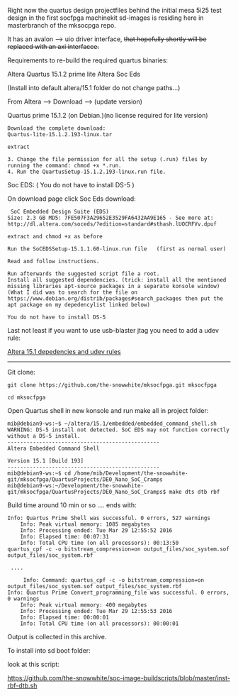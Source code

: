 Right now the quartus design projectfiles behind the initial mesa 5i25 test design in the first socfpga machinekit sd-images is residing here in masterbranch of the mksocpga repo.

It has an avalon --> uio driver interface, ~~that hopefully shortly will be replaced with an axi interfacce.~~

Requirements to re-build the required quartus binaries:


Altera Quartus 15.1.2 prime lite
Altera Soc Eds

(Install into default altera/15.1 folder do not change paths...)

From Altera --> Download --> (update version)

Quartus prime 15.1.2  (on Debian.)(no license required for lite version)

    Download the complete download:
    Quartus-lite-15.1.2.193-linux.tar

    extract

    3. Change the file permission for all the setup (.run) files by running the command: chmod +x *.run.
 	4. Run the QuartusSetup-15.1.2.193-linux.run file.


Soc EDS: ( You do not have to install DS-5 )

   On download page click Soc Eds
   download:


 	 SoC Embedded Design Suite (EDS)
    Size: 2.3 GB MD5: 7FE507F3A29652E3529FA6432AA9E165 - See more at: http://dl.altera.com/soceds/?edition=standard#sthash.lUOCRFVv.dpuf

 	extract and chmod +x as before

 	Run the SoCEDSSetup-15.1.1.60-linux.run file   (first as normal user)

 	Read and follow instructions.

 	Run afterwards the suggested script file a root.
 	Install all suggested dependencies. (trick: install all the mentioned missing libraries apt-source packages in a separate konsole window)
 	(What I did was to search for the file on https://www.debian.org/distrib/packages#search_packages then put the apt package on my depedencylist linked below)

 	You do not have to install DS-5

   Last not least if you want to use usb-blaster jtag you need to add a udev rule:



 [Altera 15.1 depedencies and udev rules ](./Quartus-setup-notes/Altera-15.1-depedencies-and-udev-rules.txt)

----


Git clone:


    git clone https://github.com/the-snowwhite/mksocfpga.git mksocfpga

    cd mksocfpga


Open Quartus shell in new konsole and run make all in project folder:


    mib@debian9-ws:~$ ~/altera/15.1/embedded/embedded_command_shell.sh
    WARNING: DS-5 install not detected. SoC EDS may not function correctly without a DS-5 install.
    ------------------------------------------------
    Altera Embedded Command Shell

    Version 15.1 [Build 193]
    ------------------------------------------------
    mib@debian9-ws:~$ cd /home/mib/Development/the-snowwhite-git/mksocfpga/QuartusProjects/DE0_Nano_SoC_Cramps
    mib@debian9-ws:~/Development/the-snowwhite-git/mksocfpga/QuartusProjects/DE0_Nano_SoC_Cramps$ make dts dtb rbf

Build time around 10 min or so .... ends with:

    Info: Quartus Prime Shell was successful. 0 errors, 527 warnings
        Info: Peak virtual memory: 1085 megabytes
        Info: Processing ended: Tue Mar 29 12:55:52 2016
        Info: Elapsed time: 00:07:31
        Info: Total CPU time (on all processors): 00:13:50
    quartus_cpf -c -o bitstream_compression=on output_files/soc_system.sof output_files/soc_system.rbf

     ....

         Info: Command: quartus_cpf -c -o bitstream_compression=on output_files/soc_system.sof output_files/soc_system.rbf
    Info: Quartus Prime Convert_programming_file was successful. 0 errors, 0 warnings
        Info: Peak virtual memory: 400 megabytes
        Info: Processing ended: Tue Mar 29 12:55:53 2016
        Info: Elapsed time: 00:00:01
        Info: Total CPU time (on all processors): 00:00:01



Output is collected in this archive.

To install into sd boot folder:

look at this script:

https://github.com/the-snowwhite/soc-image-buildscripts/blob/master/inst-rbf-dtb.sh

